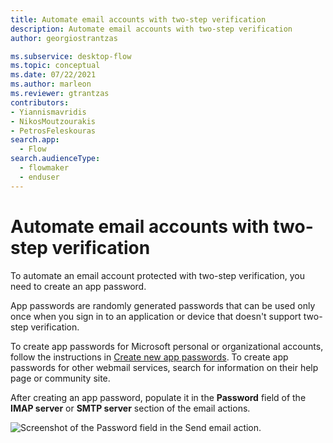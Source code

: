 ```yaml
---
title: Automate email accounts with two-step verification
description: Automate email accounts with two-step verification
author: georgiostrantzas

ms.subservice: desktop-flow
ms.topic: conceptual
ms.date: 07/22/2021
ms.author: marleon
ms.reviewer: gtrantzas
contributors:
- Yiannismavridis
- NikosMoutzourakis
- PetrosFeleskouras
search.app: 
  - Flow
search.audienceType: 
  - flowmaker
  - enduser
---
```


# Automate email accounts with two-step verification

To automate an email account protected with two-step verification, you need to create an app password.

App passwords are randomly generated passwords that can be used only once when you sign in to an application or device that doesn't support two-step verification.

To create app passwords for Microsoft personal or organizational accounts, follow the instructions in [Create new app passwords](/azure/active-directory/user-help/multi-factor-authentication-end-user-app-passwords#create-new-app-passwords). To create app passwords for other webmail services, search for information on their help page or community site. 

After creating an app password, populate it in the **Password** field of the **IMAP server** or **SMTP server** section of the email actions.

![Screenshot of the Password field in the Send email action.](media/automate-emails-accounts-two-step-verification/send-email-action.png)